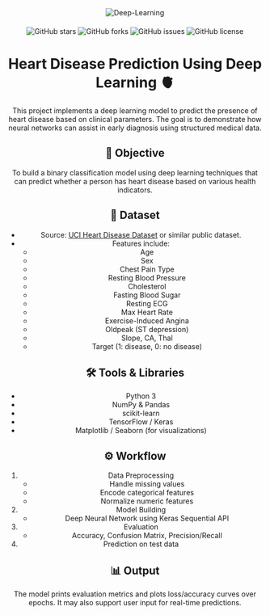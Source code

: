 <div align="center">
  <img src="https://readme-typing-svg.herokuapp.com?font=Fira+Code&weight=600&size=50&duration=4000&pause=1000&color=FFFFFF&background=000000&center=true&vCenter=true&width=800&height=100&lines=DEEP-LEARNING" alt="Deep-Learning" />
  
  <div style="margin: 20px 0;">
    <img src="https://img.shields.io/github/stars/Fndiyev/Deep-Learning?style=for-the-badge&logo=github&logoColor=white&color=black&labelColor=black" alt="GitHub stars"/>
    <img src="https://img.shields.io/github/forks/Fndiyev/Deep-Learning?style=for-the-badge&logo=github&logoColor=white&color=black&labelColor=black" alt="GitHub forks"/>
    <img src="https://img.shields.io/github/issues/Fndiyev/Deep-Learning?style=for-the-badge&logo=github&logoColor=white&color=black&labelColor=black" alt="GitHub issues"/>
    <img src="https://img.shields.io/github/license/Fndiyev/Deep-Learning?style=for-the-badge&logo=github&logoColor=white&color=black&labelColor=black" alt="GitHub license"/>
  </div>
  
# Heart Disease Prediction Using Deep Learning 🫀

This project implements a deep learning model to predict the presence of heart disease based on clinical parameters. The goal is to demonstrate how neural networks can assist in early diagnosis using structured medical data.

## 🎯 Objective

To build a binary classification model using deep learning techniques that can predict whether a person has heart disease based on various health indicators.

## 📌 Dataset

- Source: [UCI Heart Disease Dataset](https://archive.ics.uci.edu/ml/datasets/heart+Disease) or similar public dataset.
- Features include:
  - Age
  - Sex
  - Chest Pain Type
  - Resting Blood Pressure
  - Cholesterol
  - Fasting Blood Sugar
  - Resting ECG
  - Max Heart Rate
  - Exercise-Induced Angina
  - Oldpeak (ST depression)
  - Slope, CA, Thal
  - Target (1: disease, 0: no disease)

## 🛠️ Tools & Libraries

- Python 3
- NumPy & Pandas
- scikit-learn
- TensorFlow / Keras
- Matplotlib / Seaborn (for visualizations)

## ⚙️ Workflow

1. Data Preprocessing
   - Handle missing values
   - Encode categorical features
   - Normalize numeric features
2. Model Building
   - Deep Neural Network using Keras Sequential API
3. Evaluation
   - Accuracy, Confusion Matrix, Precision/Recall
4. Prediction on test data

## 📊 Output

The model prints evaluation metrics and plots loss/accuracy curves over epochs. It may also support user input for real-time predictions.
